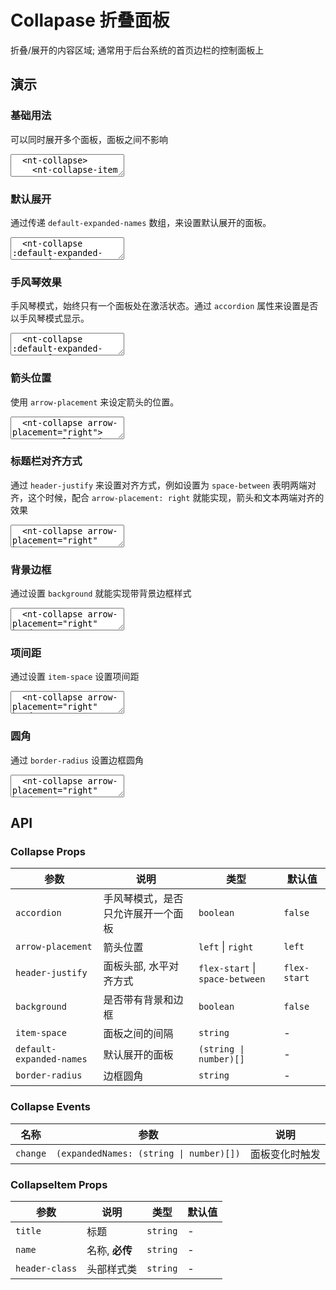 # Collapase 折叠面板

折叠/展开的内容区域; 通常用于后台系统的首页边栏的控制面板上

## 演示

<script setup>
  import { Collapse, CollapseItem } from '../../src/index'
  import { ref } from 'vue'

  const activeNames = ref(['1'])
</script>

### 基础用法

可以同时展开多个面板，面板之间不影响

<ClientOnly>
  <CodePreview>
  <textarea lang="vue-html">
  <nt-collapse>
    <nt-collapse-item title="红灯" name="1" >
      <div>红灯 - 停</div>
    </nt-collapse-item>
    <nt-collapse-item title="绿灯" name="2" >
      <div>绿灯 - 行</div>
    </nt-collapse-item>
    <nt-collapse-item title="黄灯" name="3" >
      <div>黄灯 - 注意</div>
    </nt-collapse-item>
  </nt-collapse>
  </textarea>
  </CodePreview>
</ClientOnly>

### 默认展开

通过传递 `default-expanded-names` 数组，来设置默认展开的面板。

<ClientOnly>
  <CodePreview>
  <textarea lang="vue-html">
  <nt-collapse :default-expanded-names='["1"]' arrow-placement="right">
    <nt-collapse-item title="红灯" name="1" >
      <div>红灯 - 停</div>
    </nt-collapse-item>
    <nt-collapse-item title="绿灯" name="2" >
      <div>绿灯 - 行</div>
    </nt-collapse-item>
    <nt-collapse-item title="黄灯" name="3" >
      <div>黄灯 - 注意</div>
    </nt-collapse-item>
  </nt-collapse>
  </textarea>
  <template #preview>
    <Collapse :default-expanded-names='["1"]'>
      <CollapseItem title="红灯" name="1" >
        <div>红灯 - 停</div>
      </CollapseItem>
      <CollapseItem title="绿灯" name="2" >
        <div>绿灯 - 行</div>
      </CollapseItem>
    </Collapse>
  </template>
  </CodePreview>
</ClientOnly>

### 手风琴效果

手风琴模式，始终只有一个面板处在激活状态。通过 `accordion` 属性来设置是否以手风琴模式显示。

<ClientOnly>
  <CodePreview>
  <textarea lang="vue-html">
  <nt-collapse :default-expanded-names='["1"]'>
    <nt-collapse-item title="红灯" name="1" >
      <div>红灯 - 停</div>
    </nt-collapse-item>
    <nt-collapse-item title="绿灯" name="2" >
      <div>绿灯 - 行</div>
    </nt-collapse-item>
    <nt-collapse-item title="黄灯" name="3" >
      <div>黄灯 - 注意</div>
    </nt-collapse-item>
  </nt-collapse>
  </textarea>
  <template #preview>
  <Collapse accordion>
    <CollapseItem title="红灯" name="1" >
      <div>红灯 - 停</div>
    </CollapseItem>
    <CollapseItem title="绿灯" name="2" >
      <div>绿灯 - 行</div>
    </CollapseItem>
    <CollapseItem title="黄灯" name="3" >
      <div>黄灯 - 提示</div>
    </CollapseItem>
  </Collapse>
  </template>
  </CodePreview>
</ClientOnly>

### 箭头位置

使用 `arrow-placement` 来设定箭头的位置。

<ClientOnly>
  <CodePreview>
  <textarea lang="vue-html">
  <nt-collapse arrow-placement="right">
    <nt-collapse-item title="红灯" name="1" >
      <div>红灯 - 停</div>
    </nt-collapse-item>
    <nt-collapse-item title="绿灯" name="2" >
      <div>绿灯 - 行</div>
    </nt-collapse-item>
    <nt-collapse-item title="黄灯" name="3" >
      <div>黄灯 - 注意</div>
    </nt-collapse-item>
  </nt-collapse>
  </textarea>
  </CodePreview>
</ClientOnly>

### 标题栏对齐方式

通过 `header-justify` 来设置对齐方式，例如设置为 `space-between` 表明两端对齐，这个时候，配合 `arrow-placement: right` 就能实现，箭头和文本两端对齐的效果

<ClientOnly>
  <CodePreview>
  <textarea lang="vue-html">
  <nt-collapse arrow-placement="right" header-justify="space-between">
    <nt-collapse-item title="红灯" name="1" >
      <div>红灯 - 停</div>
    </nt-collapse-item>
    <nt-collapse-item title="绿灯" name="2" >
      <div>绿灯 - 行</div>
    </nt-collapse-item>
    <nt-collapse-item title="黄灯" name="3" >
      <div>黄灯 - 注意</div>
    </nt-collapse-item>
  </nt-collapse>
  </textarea>
  </CodePreview>
</ClientOnly>

### 背景边框

通过设置 `background` 就能实现带背景边框样式

<ClientOnly>
  <CodePreview>
  <textarea lang="vue-html">
  <nt-collapse arrow-placement="right" header-justify="space-between" background>
    <nt-collapse-item title="红灯" name="1" >
      <div>红灯 - 停</div>
    </nt-collapse-item>
    <nt-collapse-item title="绿灯" name="2" >
      <div>绿灯 - 行</div>
    </nt-collapse-item>
    <nt-collapse-item title="黄灯" name="3" >
      <div>黄灯 - 注意</div>
    </nt-collapse-item>
  </nt-collapse>
  </textarea>
  </CodePreview>
</ClientOnly>

### 项间距

通过设置 `item-space` 设置项间距

<ClientOnly>
  <CodePreview>
  <textarea lang="vue-html">
  <nt-collapse arrow-placement="right" header-justify="space-between" background item-space="10px">
    <nt-collapse-item title="红灯" name="1" >
      <div>红灯 - 停</div>
    </nt-collapse-item>
    <nt-collapse-item title="绿灯" name="2" >
      <div>绿灯 - 行</div>
    </nt-collapse-item>
    <nt-collapse-item title="黄灯" name="3" >
      <div>黄灯 - 注意</div>
    </nt-collapse-item>
  </nt-collapse>
  </textarea>
  </CodePreview>
</ClientOnly>

### 圆角

通过 `border-radius` 设置边框圆角

<ClientOnly>
  <CodePreview>
  <textarea lang="vue-html">
  <nt-collapse arrow-placement="right" header-justify="space-between" background border-radius="5px">
    <nt-collapse-item title="红灯" name="1" >
      <div>红灯 - 停</div>
    </nt-collapse-item>
    <nt-collapse-item title="绿灯" name="2" >
      <div>绿灯 - 行</div>
    </nt-collapse-item>
    <nt-collapse-item title="黄灯" name="3" >
      <div>黄灯 - 注意</div>
    </nt-collapse-item>
  </nt-collapse>
  </textarea>
  </CodePreview>
</ClientOnly>

## API

### Collapse Props

| 参数                     | 说明                               | 类型                            | 默认值       |
| ------------------------ | ---------------------------------- | ------------------------------- | ------------ |
| `accordion`              | 手风琴模式，是否只允许展开一个面板 | `boolean`                       | `false`      |
| `arrow-placement`        | 箭头位置                           | `left` \| `right`               | `left`       |
| `header-justify`         | 面板头部, 水平对齐方式             | `flex-start` \| `space-between` | `flex-start` |
| `background`             | 是否带有背景和边框                 | `boolean`                       | `false`      |
| `item-space`             | 面板之间的间隔                     | `string`                        | -            |
| `default-expanded-names` | 默认展开的面板                     | `(string \| number)[]`          | -            |
| `border-radius`          | 边框圆角                           | `string`                        | -            |

### Collapse Events

| 名称     | 参数                                    | 说明           |
| -------- | --------------------------------------- | -------------- |
| `change` | `(expandedNames: (string \| number)[])` | 面板变化时触发 |

### CollapseItem Props

| 参数           | 说明           | 类型     | 默认值 |
| -------------- | -------------- | -------- | ------ |
| `title`        | 标题           | `string` | -      |
| `name`         | 名称, **必传** | `string` | -      |
| `header-class` | 头部样式类     | `string` | -      |
